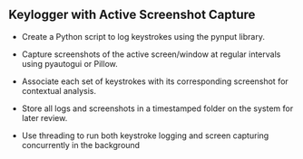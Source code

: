 ## Keylogger with Active Screenshot Capture
 
 - Create a Python script to log keystrokes using the pynput library.
   
 - Capture screenshots of the active screen/window at regular intervals using
 pyautogui or Pillow.
 
 - Associate each set of keystrokes with its corresponding screenshot for contextual
 analysis.
 
 - Store all logs and screenshots in a timestamped folder on the system for later review.
   
 - Use threading to run both keystroke logging and screen capturing concurrently in the background
